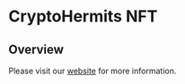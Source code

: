 # CryptoHermits NFT

## Overview

Please visit our [website](https://www.cryptohermitsnft.com) for more information.
